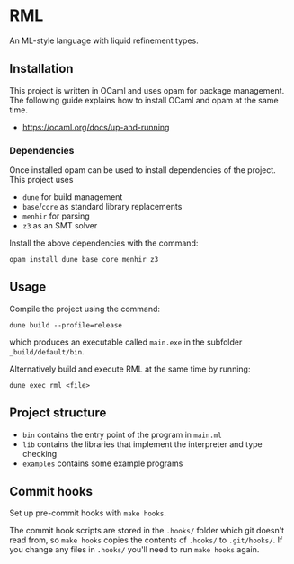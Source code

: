 # RML

An ML-style language with liquid refinement types.

## Installation

This project is written in OCaml and uses opam for package management.
The following guide explains how to install OCaml and opam at the same time.

- https://ocaml.org/docs/up-and-running

### Dependencies

Once installed opam can be used to install dependencies of the
project.
This project uses
 
- `dune` for build management
- `base`/`core` as standard library replacements
- `menhir` for parsing
- `z3` as an SMT solver

Install the above dependencies with the command:

```
opam install dune base core menhir z3
```

## Usage

Compile the project using the command:

```
dune build --profile=release
```

which produces an executable called `main.exe` in the subfolder
`_build/default/bin`.

Alternatively build and execute RML at the same time by running:

```
dune exec rml <file>
```

## Project structure

- `bin` contains the entry point of the program in `main.ml` 
- `lib` contains the libraries that implement the interpreter and type checking
- `examples` contains some example programs

## Commit hooks

Set up pre-commit hooks with `make hooks`.

The commit hook scripts are stored in the `.hooks/` folder
which git doesn't read from,
so `make hooks` copies the contents of `.hooks/` to `.git/hooks/`.
If you change any files in `.hooks/` you'll need to run `make hooks` again.